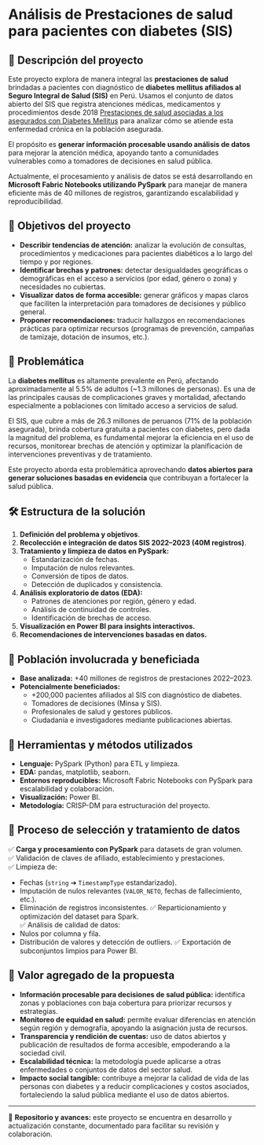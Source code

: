 # Análisis de Prestaciones de salud para pacientes con diabetes (SIS)

## 📌 Descripción del proyecto

Este proyecto explora de manera integral las **prestaciones de salud** brindadas a pacientes con diagnóstico de **diabetes mellitus afiliados al Seguro Integral de Salud (SIS)** en Perú. Usamos el conjunto de datos abierto del SIS que registra atenciones médicas, medicamentos y procedimientos desde 2018 [Prestaciones de salud asociadas a los asegurados con Diabetes Mellitus](https://datosabiertos.gob.pe/dataset/prestaciones-de-salud-asociadas-los-asegurados-con-diabetes-mellitus-sis) para analizar cómo se atiende esta enfermedad crónica en la población asegurada.

El propósito es **generar información procesable usando análisis de datos** para mejorar la atención médica, apoyando tanto a comunidades vulnerables como a tomadores de decisiones en salud pública.

Actualmente, el procesamiento y análisis de datos se está desarrollando en **Microsoft Fabric Notebooks utilizando PySpark** para manejar de manera eficiente más de 40 millones de registros, garantizando escalabilidad y reproducibilidad.

## 🎯 Objetivos del proyecto

- **Describir tendencias de atención:** analizar la evolución de consultas, procedimientos y medicaciones para pacientes diabéticos a lo largo del tiempo y por regiones.
- **Identificar brechas y patrones:** detectar desigualdades geográficas o demográficas en el acceso a servicios (por edad, género o zona) y necesidades no cubiertas.
- **Visualizar datos de forma accesible:** generar gráficos y mapas claros que faciliten la interpretación para tomadores de decisiones y público general.
- **Proponer recomendaciones:** traducir hallazgos en recomendaciones prácticas para optimizar recursos (programas de prevención, campañas de tamizaje, dotación de insumos, etc.).

## 🚨 Problemática

La **diabetes mellitus** es altamente prevalente en Perú, afectando aproximadamente al 5.5% de adultos (~1.3 millones de personas). Es una de las principales causas de complicaciones graves y mortalidad, afectando especialmente a poblaciones con limitado acceso a servicios de salud.

El SIS, que cubre a más de 26.3 millones de peruanos (71% de la población asegurada), brinda cobertura gratuita a pacientes con diabetes, pero dada la magnitud del problema, es fundamental mejorar la eficiencia en el uso de recursos, monitorear brechas de atención y optimizar la planificación de intervenciones preventivas y de tratamiento.

Este proyecto aborda esta problemática aprovechando **datos abiertos para generar soluciones basadas en evidencia** que contribuyan a fortalecer la salud pública.

## 🛠️ Estructura de la solución

1. **Definición del problema y objetivos**.
2. **Recolección e integración de datos SIS 2022–2023 (40M registros)**.
3. **Tratamiento y limpieza de datos en PySpark:**
   - Estandarización de fechas.
   - Imputación de nulos relevantes.
   - Conversión de tipos de datos.
   - Detección de duplicados y consistencia.
4. **Análisis exploratorio de datos (EDA):**
   - Patrones de atenciones por región, género y edad.
   - Análisis de continuidad de controles.
   - Identificación de brechas de acceso.
5. **Visualización en Power BI para insights interactivos.**
6. **Recomendaciones de intervenciones basadas en datos.**

## 👥 Población involucrada y beneficiada

- **Base analizada:** +40 millones de registros de prestaciones 2022–2023.
- **Potencialmente beneficiados:**
  - +200,000 pacientes afiliados al SIS con diagnóstico de diabetes.
  - Tomadores de decisiones (Minsa y SIS).
  - Profesionales de salud y gestores públicos.
  - Ciudadanía e investigadores mediante publicaciones abiertas.

## 🧰 Herramientas y métodos utilizados

- **Lenguaje:** PySpark (Python) para ETL y limpieza.
- **EDA:** pandas, matplotlib, seaborn.
- **Entornos reproducibles:** Microsoft Fabric Notebooks con PySpark para escalabilidad y colaboración.
- **Visualización:** Power BI.
- **Metodología:** CRISP-DM para estructuración del proyecto.

## 🔄 Proceso de selección y tratamiento de datos

✅ **Carga y procesamiento con PySpark** para datasets de gran volumen.  
✅ Validación de claves de afiliado, establecimiento y prestaciones.  
✅ Limpieza de:
- Fechas (`string` ➔ `TimestampType` estandarizado).
- Imputación de nulos relevantes (`VALOR_NETO`, fechas de fallecimiento, etc.).
- Eliminación de registros inconsistentes.
  ✅ Reparticionamiento y optimización del dataset para Spark.  
  ✅ Análisis de calidad de datos:
- Nulos por columna y fila.
- Distribución de valores y detección de outliers.
  ✅ Exportación de subconjuntos limpios para Power BI.

## 🚀 Valor agregado de la propuesta

- **Información procesable para decisiones de salud pública:** identifica zonas y poblaciones con baja cobertura para priorizar recursos y estrategias.
- **Monitoreo de equidad en salud:** permite evaluar diferencias en atención según región y demografía, apoyando la asignación justa de recursos.
- **Transparencia y rendición de cuentas:** uso de datos abiertos y publicación de resultados de forma accesible, empoderando a la sociedad civil.
- **Escalabilidad técnica:** la metodología puede aplicarse a otras enfermedades o conjuntos de datos del sector salud.
- **Impacto social tangible:** contribuye a mejorar la calidad de vida de las personas con diabetes y a reducir complicaciones y costos asociados, fortaleciendo la salud pública mediante el uso de datos abiertos.

---

🔗 **Repositorio y avances:** este proyecto se encuentra en desarrollo y actualización constante, documentado para facilitar su revisión y colaboración.
